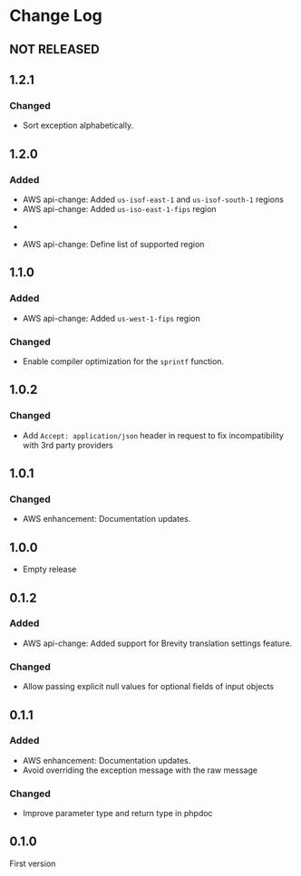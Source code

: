 # Change Log

## NOT RELEASED

## 1.2.1

### Changed

- Sort exception alphabetically.

## 1.2.0

### Added

- AWS api-change: Added `us-isof-east-1`  and `us-isof-south-1` regions
- AWS api-change: Added `us-iso-east-1-fips` region
- ```
- AWS api-change: Define list of supported region

## 1.1.0

### Added

- AWS api-change: Added `us-west-1-fips` region

### Changed

- Enable compiler optimization for the `sprintf` function.

## 1.0.2

### Changed

- Add `Accept: application/json` header in request to fix incompatibility with 3rd party providers

## 1.0.1

### Changed

- AWS enhancement: Documentation updates.

## 1.0.0

- Empty release

## 0.1.2

### Added

- AWS api-change: Added support for Brevity translation settings feature.

### Changed

- Allow passing explicit null values for optional fields of input objects

## 0.1.1

### Added

- AWS enhancement: Documentation updates.
- Avoid overriding the exception message with the raw message

### Changed

- Improve parameter type and return type in phpdoc

## 0.1.0

First version
